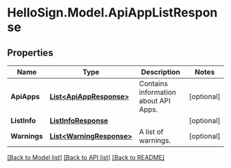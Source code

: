 # HelloSign.Model.ApiAppListResponse

## Properties

Name | Type | Description | Notes
------------ | ------------- | ------------- | -------------
**ApiApps** | [**List&lt;ApiAppResponse&gt;**](ApiAppResponse.md) |  Contains information about API Apps.  | [optional] 
**ListInfo** | [**ListInfoResponse**](ListInfoResponse.md) |    | [optional] 
**Warnings** | [**List&lt;WarningResponse&gt;**](WarningResponse.md) |  A list of warnings.  | [optional] 

[[Back to Model list]](../README.md#documentation-for-models) [[Back to API list]](../README.md#documentation-for-api-endpoints) [[Back to README]](../README.md)

